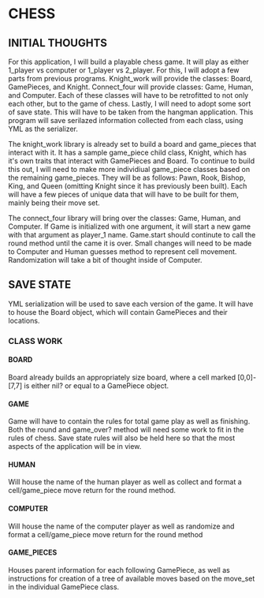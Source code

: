 # CHESS

## INITIAL THOUGHTS

For this application, I will build a playable chess game. It will play as either 1_player vs computer or 1_player vs 2_player. For this, I will adopt a few parts from previous programs.  Knight_work will provide the classes: Board, GamePieces, and Knight.  Connect_four will provide classes: Game, Human, and Computer. Each of these classes will have to be retrofitted to not only each other, but to the game of chess. Lastly, I will need to adopt some sort of save state. This will have to be taken from the hangman application. This program will save serilazed information collected from each class, using YML as the serializer.

The knight_work library is already set to build a board and game_pieces that interact with it.  It has a sample game_piece child class, Knight, which has it's own traits that interact with GamePieces and Board. To continue to build this out, I will need to make more individiual game_piece classes based on the remaining game_pieces.  They will be as follows: Pawn, Rook, Bishop, King, and Queen (omitting Knight since it has previously been built). Each will have a few pieces of unique data that will have to be built for them, mainly being their move set.  

The connect_four library will bring over the classes: Game, Human, and Computer. If Game is initialized with one argument, it will start a new game with that argument as player_1 name.  Game.start should continute to call the round method until the came it is over. Small changes will need to be made to Computer and Human guesses method to represent cell movement. Randomization will take a bit of thought inside of Computer. 

## SAVE STATE

YML serialization will be used to save each version of the game. It will have to house the Board object, which will contain GamePieces and their locations.  


### CLASS WORK

#### BOARD

Board already builds an appropriately size board, where a cell marked [0,0]-[7,7] is either nil? or equal to a GamePiece object.

#### GAME

Game will have to contain the rules for total game play as well as finishing. Both the round and game_over? method will need some work to fit in the rules of chess.  Save state rules will also be held here so that the most aspects of the application will be in view.

#### HUMAN

Will house the name of the human player as well as collect and format a cell/game_piece move return for the round method.

#### COMPUTER

Will house the name of the computer player as well as randomize and format a cell/game_piece move return for the round method

#### GAME_PIECES

Houses parent information for each following GamePiece, as well as instructions for creation of a tree of available moves based on the move_set in the individual GamePiece class.



